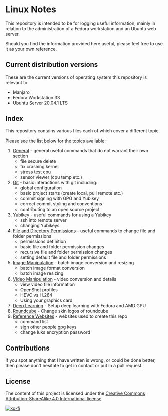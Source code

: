 # Linux Notes

This repository is intended to be for logging useful information, mainly in relation to the administration of a Fedora workstation and an Ubuntu web server.

Should you find the information provided here useful, please feel free to use it as your own reference.

## Current distribution versions

These are the current versions of operating system this repository is relevant to:

- Manjaro
- Fedora Workstation 33
- Ubuntu Server 20.04.1 LTS

## Index

This repository contains various files each of which cover a different topic.

Please see the list below for the topics available:

1. [General](general.md) - general useful commands that do not warrant their own section
	- file secure delete
	- fix crashing kernel
	- stress test cpu
	- sensor viewer (cpu temp etc.)
2. [Git](git.md) - basic interactions with git including:
	- global configuration
	- basic project starts (create local, pull remote etc.)
	- commit signing with GPG and Yubikey
	- correct commit styling and conventions
	- contributing to an open source project
3. [Yubikey](yubikey.md) - useful commands for using a Yubikey
	- ssh into remote server
	- changing Yubikeys
4. [File and Directory Permissions](file-dir-permissions.md) - useful commands to change file and folder permissions
	- permissions definition
	- basic file and folder permission changes
	- recursive file and folder permission changes
	- setting default file and folder permissions
5. [Image Manipulation](images.md) - batch image conversion and resizing
	- batch image format conversion 
	- batch image resizing
6. [Video Manipulation](videos.md) - video conversion and details
	- view video file information
	- OpenShot profiles
	- HEVC vs H.264
	- Using your graphics card
7. [Deep Learning](deeplearning.md) - Setup deep learning with Fedora and AMD GPU
8. [Roundcube](roundcube.md) - Change skin logos of roundcube
9. [Reference Websites](websites.md) - websites used to create this repo
	- command list
	- sign other people gpg keys
	- change luks encryption password

## Contributions

If you spot anything that I have written is wrong, or could be done better, then please don't hesitate to get in contact or put in a pull request.

## License

The content of this project is licensed under the [Creative Commons Attribution-ShareAlike 4.0 International license](LICENSE.md)

[![ko-fi](https://ko-fi.com/img/githubbutton_sm.svg)](https://ko-fi.com/Z8Z7G2C89)
